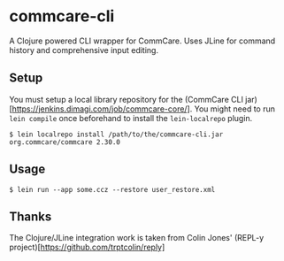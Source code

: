 # commcare-cli

A Clojure powered CLI wrapper for CommCare. 
Uses JLine for command history and comprehensive input editing.

## Setup

You must setup a local library repository for the (CommCare CLI jar)[https://jenkins.dimagi.com/job/commcare-core/]. You might need to run `lein compile` once beforehand to install the `lein-localrepo` plugin.

    $ lein localrepo install /path/to/the/commcare-cli.jar org.commcare/commcare 2.30.0


## Usage

    $ lein run --app some.ccz --restore user_restore.xml

## Thanks
The Clojure/JLine integration work is taken from Colin Jones' (REPL-y project)[https://github.com/trptcolin/reply]
